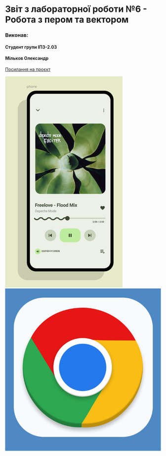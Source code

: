 # Звіт з лабораторної роботи №6 - Робота з пером та вектором

### Виконав:
#### Студент групи ІПЗ-2.03
#### Мільков Олександр

[Посилання на проєкт](https://www.figma.com/design/EmY29LExeBtgtgsyuoMWTX/%D0%BF%D1%80%D0%B0%D0%BA%D1%82%D0%B8%D1%87%D0%BD%D1%96?node-id=51-8)

![картинка завдання](images/screen1.jpg)
![картинка завдання](images/screen2.jpg)
